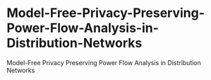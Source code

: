# Model-Free-Privacy-Preserving-Power-Flow-Analysis-in-Distribution-Networks
Model-Free Privacy Preserving Power Flow Analysis in Distribution Networks
